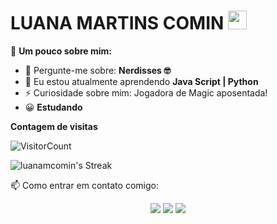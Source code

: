 # LUANA MARTINS COMIN <img src="https://github.com/TheDudeThatCode/TheDudeThatCode/blob/master/Assets/Mario_Hello_Big.gif" width="30px">

🔭 <strong>Um pouco sobre mim:</strong>

- 💬 Pergunte-me sobre: <strong>Nerdisses 🤓</strong>
- 🌱 Eu estou atualmente aprendendo <strong>Java Script | Python</strong>
- ⚡ Curiosidade sobre mim: Jogadora de Magic aposentada!
- 😀 <strong>Estudando</strong>

**Contagem de visitas**

![VisitorCount](https://profile-counter.glitch.me/{luanamcomin}/count.svg)

![luanamcomin's Streak](https://github-readme-streak-stats.herokuapp.com/?user=luanamcomin&theme=vue-dark&hide_border=true)

📫 Como entrar em contato comigo: 

<div align="center">

 <a href="#" alt="Gmail">
    <img src="Gmail](https://img.shields.io/badge/Gmail-D14836?style=for-the-badge&logo=gmail&logoColor=white&link=luana.martinscomin@gmail.com"/></a>
  
  <a href="#" alt="Linkedin">
    <img src="https://img.shields.io/badge/-Linkedin-0e76a8?style=flat-square&logo=Linkedin&logoColor=white&link=https://www.linkedin.com/in/luana-martins-comin/" /></a>

  <a href="#" alt="Discord">
    <img src="https://img.shields.io/badge/Discord-%235865F2.svg?style=for-the-badge&logo=discord&logoColor=white&link=LINK-DO-SEU-DISCORD"/></a>

</div>
